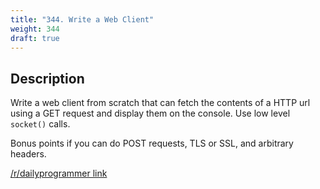 ```yaml
---
title: "344. Write a Web Client"
weight: 344
draft: true
---
```


## Description

Write a web client from scratch that can fetch the contents of a HTTP url using a GET request and display them on the console. Use low level `socket()` calls.

Bonus points if you can do POST requests, TLS or SSL, and arbitrary headers.

[/r/dailyprogrammer link](https://www.reddit.com/r/dailyprogrammer/comments/7jzy8k/20171215_challenge_344_hard_write_a_web_client/)
